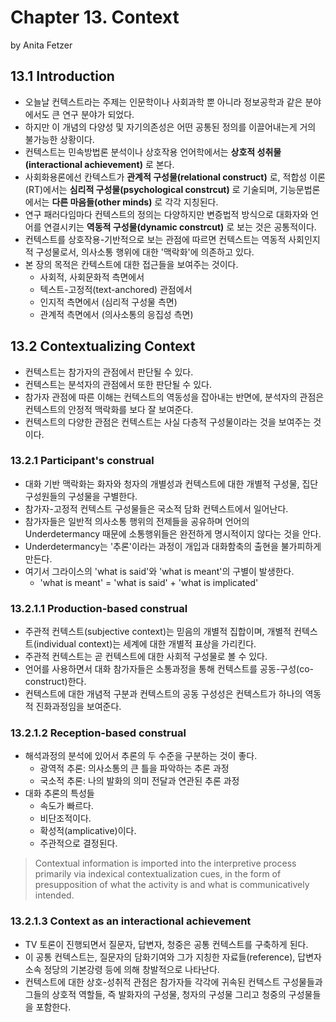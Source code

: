 # Chapter 13. Context
by Anita Fetzer

## 13.1 Introduction
* 오늘날 컨텍스트라는 주제는 인문학이나 사회과학 뿐 아니라 정보공학과 같은 분야에서도 큰 연구 분야가 되었다.
* 하지만 이 개념의 다양성 및 자기의존성은 어떤 공통된 정의를 이끌어내는게 거의 불가능한 상황이다.
* 컨텍스트는 민속방법론 분석이나 상호작용 언어학에서는 **상호적 성취물(interactional achievement)** 로 본다.
* 사회화용론에선 칸텍스트가 **관계적 구성물(relational construct)** 로, 적합성 이론(RT)에서는 **심리적 구성물(psychological constrcut)** 로 기술되며, 기능문법론에서는 **다른 마음들(other minds)** 로 각각 지칭된다.
* 연구 패러다임마다 컨텍스트의 정의는 다양하지만 변증법적 방식으로 대화자와 언어를 연결시키는 **역동적 구성물(dynamic constrcut)** 로 보는 것은 공통적이다.
* 컨텍스트를 상호작용-기반적으로 보는 관점에 따르면 컨텍스트는 역동적 사회인지적 구성물로서, 의사소통 행위에 대한 '맥락화'에 의존하고 있다.
* 본 장의 목적은 칸텍스트에 대한 접근들을 보여주는 것이다.
  * 사회적, 사회문화적 측면에서
  * 텍스트-고정적(text-anchored) 관점에서
  * 인지적 측면에서 (심리적 구성물 측면)
  * 관계적 측면에서 (의사소통의 응집성 측면)

## 13.2 Contextualizing Context
* 컨텍스트는 참가자의 관점에서 판단될 수 있다.
* 컨텍스트는 분석자의 관점에서 또한 판단될 수 있다.
* 참가자 관점에 따른 이해는 컨텍스트의 역동성을 잡아내는 반면에, 분석자의 관점은 컨텍스트의 안정적 맥락화를 보다 잘 보여준다.
* 컨텍스트의 다양한 관점은 컨텍스트는 사실 다층적 구성물이라는 것을 보여주는 것이다.

### 13.2.1 Participant's construal
* 대화 기반 맥락화는 화자와 청자의 개별성과 컨텍스트에 대한 개별적 구성물, 집단 구성원들의 구성물을 구별한다.
* 참가자-고정적 컨텍스트 구성물들은 국소적 담화 컨텍스트에서 일어난다.
* 참가자들은 일반적 의사소통 행위의 전제들을 공유하며 언어의 Underdetermancy 때문에 소통행위들은 완전하게 명시적이지 않다는 것을 안다.
* Underdetermancy는 '추론'이라는 과정이 개입과 대화함축의 출현을 불가피하게 만든다.
* 여기서 그라이스의 'what is said'와 'what is meant'의 구별이 발생한다.
  * 'what is meant' = 'what is said' + 'what is implicated'

### 13.2.1.1 Production-based construal
* 주관적 컨텍스트(subjective context)는 믿음의 개별적 집합이며, 개별적 컨텍스트(individual context)는 세계에 대한 개별적 표상을 가리킨다.
* 주관적 컨텍스트는 곧 컨텍스트에 대한 사회적 구성물로 볼 수 있다.
* 언어를 사용하면서 대화 참가자들은 소통과정을 통해 컨텍스트를 공동-구성(co-construct)한다.
* 컨텍스트에 대한 개념적 구분과 컨텍스트의 공동 구성성은 컨텍스트가 하나의 역동적 진화과정임을 보여준다.

### 13.2.1.2 Reception-based construal
* 해석과정의 분석에 있어서 추론의 두 수준을 구분하는 것이 좋다.
  * 광역적 추론: 의사소통의 큰 틀을 파악하는 추론 과정
  * 국소적 추론: 나의 발화의 의미 전달과 연관된 추론 과정
* 대화 추론의 특성들
  * 속도가 빠르다.
  * 비단조적이다.
  * 확성적(amplicative)이다.
  * 주관적으로 결정된다.

> Contextual information is imported into the interpretive process primarily via indexical contextualization cues, in the form of presupposition of what the activity is and what is communicatively intended.

### 13.2.1.3 Context as an interactional achievement
* TV 토론이 진행되면서 질문자, 답변자, 청중은 공통 컨텍스트를 구축하게 된다.
* 이 공통 컨텍스트는, 질문자의 담화기여와 그가 지칭한 자료들(reference), 답변자 소속 정당의 기본강령 등에 의해 창발적으로 나타난다.
* 컨텍스트에 대한 상호-성취적 관점은 참가자들 각각에 귀속된 컨텍스트 구성물들과 그들의 상호적 역할들, 즉 발화자의 구성물, 청자의 구성물 그리고 청중의 구성물들을 포함한다.
